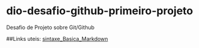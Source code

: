# dio-desafio-github-primeiro-projeto
Desafio de Projeto sobre Git/Github

##Links uteis: 
[sintaxe_Basica_Markdown](https://www.markdownguide.org/basic-syntax/)

